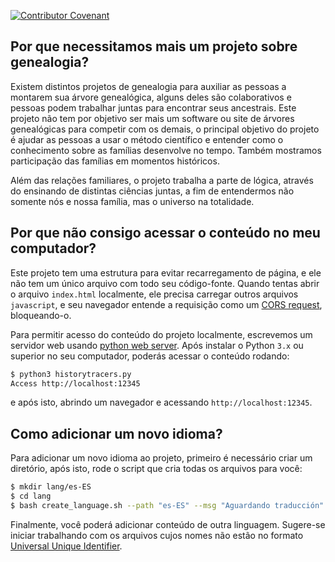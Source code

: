 [![Contributor Covenant](https://img.shields.io/badge/Contributor%20Covenant-2.1-4baaaa.svg)](CODE_OF_CONDUCT.md)

## Por que necessitamos mais um projeto sobre genealogia?

Existem distintos projetos de genealogia para auxiliar as pessoas a montarem sua árvore genealógica, alguns deles são colaborativos e pessoas podem trabalhar juntas para encontrar seus ancestrais. Este projeto não tem por objetivo ser mais um software ou site de árvores genealógicas para competir com os demais, o principal objetivo do projeto é ajudar as pessoas a usar o método científico e entender como o conhecimento sobre as famílias desenvolve no tempo. Também mostramos participação das famílias em momentos históricos.

Além das relações familiares, o projeto trabalha a parte de lógica, através do ensinando de distintas ciências juntas, a fim de entendermos não somente nós e nossa família, mas o universo na totalidade.

## Por que não consigo acessar o conteúdo no meu computador?

Este projeto tem uma estrutura para evitar recarregamento de página, e ele não tem um único arquivo com todo seu código-fonte. Quando tentas abrir o arquivo `index.html` localmente, ele precisa carregar outros arquivos `javascript`, e seu navegador entende a requisição como um [CORS request](https://developer.mozilla.org/en-US/docs/Web/HTTP/CORS/Errors/CORSRequestNotHttp?utm_source=devtools&utm_medium=firefox-cors-errors&utm_campaign=default), bloqueando-o.

Para permitir acesso do conteúdo do projeto localmente, escrevemos um servidor web usando [python web server](https://developer.mozilla.org/en-US/docs/Learn/Common_questions/Tools_and_setup/set_up_a_local_testing_server). Após instalar o Python `3.x` ou superior no seu computador, poderás acessar o conteúdo rodando:

```sh
$ python3 historytracers.py
Access http://localhost:12345
```

e após isto, abrindo um navegador e acessando `http://localhost:12345`.

## Como adicionar um novo idioma?

Para adicionar um novo idioma ao projeto, primeiro é necessário criar um diretório, após isto, rode o script que cria todas os arquivos para você:

```sh
$ mkdir lang/es-ES
$ cd lang
$ bash create_language.sh --path "es-ES" --msg "Aguardando traducción"
```

Finalmente, você poderá adicionar conteúdo de outra linguagem. Sugere-se iniciar trabalhando com os arquivos cujos nomes não estão no formato [Universal Unique Identifier](https://developer.mozilla.org/en-US/docs/Glossary/UUID).
